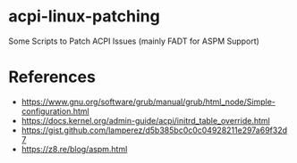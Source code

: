 # acpi-linux-patching
Some Scripts to Patch ACPI Issues (mainly FADT for ASPM Support)




# References
- https://www.gnu.org/software/grub/manual/grub/html_node/Simple-configuration.html
- https://docs.kernel.org/admin-guide/acpi/initrd_table_override.html
- https://gist.github.com/lamperez/d5b385bc0c0c04928211e297a69f32d7
- https://z8.re/blog/aspm.html
